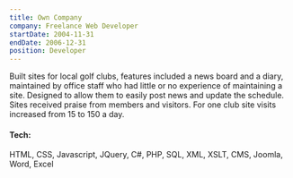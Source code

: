 ```yaml
---
title: Own Company
company: Freelance Web Developer
startDate: 2004-11-31
endDate: 2006-12-31
position: Developer
---
```


<div class="intro">

Built sites for local golf clubs, features included a news board and a diary, maintained by office staff who had little or no experience of maintaining a site. Designed to allow them to easily post news and update the schedule. Sites received praise from members and visitors. For one club site visits increased from 15 to 150 a day.

</div>

<!--more-->

<div class="tech">

#### Tech:
HTML, CSS, Javascript, JQuery, C#, PHP, SQL, XML, XSLT, CMS, Joomla, Word, Excel

</div>